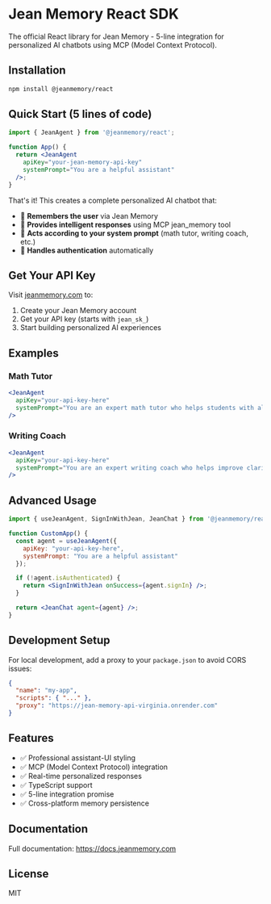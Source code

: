 # Jean Memory React SDK

The official React library for Jean Memory - 5-line integration for personalized AI chatbots using MCP (Model Context Protocol).

## Installation

```bash
npm install @jeanmemory/react
```

## Quick Start (5 lines of code)

```jsx
import { JeanAgent } from '@jeanmemory/react';

function App() {
  return <JeanAgent 
    apiKey="your-jean-memory-api-key"
    systemPrompt="You are a helpful assistant"
  />;
}
```

That's it! This creates a complete personalized AI chatbot that:
- 🧠 **Remembers the user** via Jean Memory
- 💬 **Provides intelligent responses** using MCP jean_memory tool  
- 🎯 **Acts according to your system prompt** (math tutor, writing coach, etc.)
- 🔐 **Handles authentication** automatically

## Get Your API Key

Visit [jeanmemory.com](https://jeanmemory.com) to:
1. Create your Jean Memory account
2. Get your API key (starts with `jean_sk_`)
3. Start building personalized AI experiences

## Examples

### Math Tutor
```jsx
<JeanAgent 
  apiKey="your-api-key-here"
  systemPrompt="You are an expert math tutor who helps students with algebra, calculus, and statistics"
/>
```

### Writing Coach  
```jsx
<JeanAgent 
  apiKey="your-api-key-here"
  systemPrompt="You are an expert writing coach who helps improve clarity and engagement"
/>
```

## Advanced Usage

```jsx
import { useJeanAgent, SignInWithJean, JeanChat } from '@jeanmemory/react';

function CustomApp() {
  const agent = useJeanAgent({
    apiKey: "your-api-key-here",
    systemPrompt: "You are a helpful assistant"
  });

  if (!agent.isAuthenticated) {
    return <SignInWithJean onSuccess={agent.signIn} />;
  }

  return <JeanChat agent={agent} />;
}
```

## Development Setup

For local development, add a proxy to your `package.json` to avoid CORS issues:

```json
{
  "name": "my-app",
  "scripts": { "..." },
  "proxy": "https://jean-memory-api-virginia.onrender.com"
}
```

## Features

- ✅ Professional assistant-UI styling
- ✅ MCP (Model Context Protocol) integration  
- ✅ Real-time personalized responses
- ✅ TypeScript support
- ✅ 5-line integration promise
- ✅ Cross-platform memory persistence

## Documentation

Full documentation: https://docs.jeanmemory.com

## License

MIT